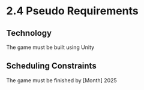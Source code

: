 # 2.4 Pseudo Requirements

## Technology

The game must be built using Unity

## Scheduling Constraints

The game must be finished by [Month] 2025